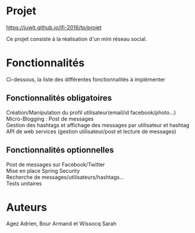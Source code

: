 # Projet

https://juwit.github.io/ifi-2016/tp/projet

Ce projet consiste à la réalisation d'un mini réseau social.

# Fonctionnalités
Ci-dessous, la liste des différentes fonctionnalités à implémenter

## Fonctionnalités obligatoires
Création/Manipulation du profil utilisateur(email/id facebook/photo...) 	
Micro-Blogging : Post de messages 	
Gestion des hashtags et affichage des messages par utilisateur et hashtag 	
API de web services (gestion utilisateur/post et lecture de messages) 	

## Fonctionnalités optionnelles
Post de messages sur Facebook/Twitter 	
Mise en place Spring Security 	
Recherche de messages/utilisateurs/hashtags... 	
Tests unitaires

# Auteurs 
Agez Adrien, Bour Armand et Wissocq Sarah
